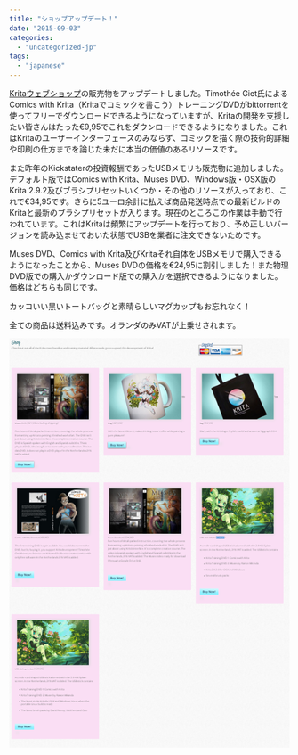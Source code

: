 ```yaml
---
title: "ショップアップデート！"
date: "2015-09-03"
categories: 
  - "uncategorized-jp"
tags: 
  - "japanese"
---
```


[Kritaウェブショップ](https://krita.org/support-us/shop/)の販売物をアップデートしました。Timothée Giet氏によるComics with Krita（Kritaでコミックを書こう）トレーニングDVDがbittorrentを使ってフリーでダウンロードできるようになっていますが、Kritaの開発を支援したい皆さんはたった€9,95でこれをダウンロードできるようになりました。これはKritaのユーザーインターフェースのみならず、コミックを描く際の技術的詳細や印刷の仕方までを論じた未だに本当の価値のあるリソースです。

また昨年のKickstaterの投資報酬であったUSBメモリも販売物に追加しました。デフォルト版ではComics with Krita、Muses DVD、Windows版・OSX版のKrita 2.9.2及びブラシプリセットいくつか・その他のリソースが入っており、これで€34,95です。さらに5ユーロ余計に払えば商品発送時点での最新ビルドのKritaと最新のブラシプリセットが入ります。現在のところこの作業は手動で行われています。これはKritaは頻繁にアップデートを行っており、予め正しいバージョンを読み込ませておいた状態でUSBを業者に注文できないためです。

Muses DVD、Comics with Krita及びKritaそれ自体をUSBメモリで購入できるようになったことから、Muses DVDの価格を€24,95に割引しました！また物理DVD版での購入かダウンロード版での購入かを選択できるようになりました。価格はどちらも同じです。

カッコいい黒いトートバッグと素晴らしいマグカップもお忘れなく！

全ての商品は送料込みです。オランダのみVATが上乗せされます。

![](images/shop.png)
